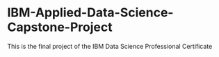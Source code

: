 # IBM-Applied-Data-Science-Capstone-Project
This is the final project of the IBM Data Science Professional Certificate
